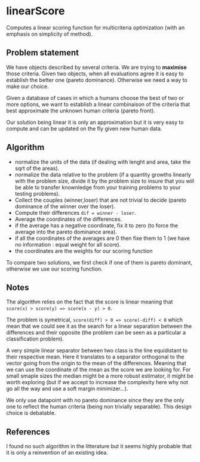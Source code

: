 # linearScore

Computes a linear scoring function for multicriteria optimization (with an emphasis on simplicity of method).

## Problem statement

We have objects described by several criteria. We are trying to **maximise** those criteria.
Given two objects, when all evaluations agree it is easy to establish the better one (pareto dominance).
Otherwise we need a way to make our choice.  

Given a database of cases in which a humans choose the best of two or more options, we want to establish a linear combinaison of the criteria that best approximate the unknown human criteria (pareto front).  

Our solution being linear it is only an approximation but it is very easy to compute and can be updated on the fly given new human data.

## Algorithm

- normalize the units of the data (if dealing with lenght and area, take the sqrt of the areas).
- normalize the data relative to the problem (if a quantity growths linearly with the problem size, divide it by the problem size to insure that you will be able to transfer knownledge from your training problems to your testing problems).
- Collect the couples (winner,loser) that are not trivial to decide (pareto dominance of the winner over the loser).
- Compute their differences `dif = winner - loser`.
- Average the coordinates of the differences.
- if the average has a negative coordinate, fix it to zero (to force the average into the pareto dominance area).
- if all the coordinates of the averages are 0 then fixe them to 1 (we have no information : equal weight for all score).
- the coordinates are the weights for our scoring function

To compare two solutions, we first check if one of them is pareto dominant, otherwise we use our scoring function.

## Notes

The algorithm relies on the fact that the score is linear meaning that `score(x) > score(y) => score(x - y) > 0`.  

The problem is symetrical, `score(diff) > 0 => score(-diff) < 0` which mean that we could see it as the search for a linear separation between the differences and their opposite (the problem can be seen as a particular a classification problem).  

A very simple linear separator between two class is the line equidistant to their respective mean.
Here it translates to a separator orthogonal to the vector going from the origin to the mean of the differences.
Meaning that we can use the coordinate of the mean as the score we are looking for.
For small smaple sizes the median might be a more robust estimator, it might be worth exploring (but if we accept to increase the complexity here why not go all the way and use a soft margin minimizer...).  

We only use datapoint with no pareto dominance since they are the only one to reflect the human criteria (being non trivially separable). This design choice is debatable.

## References

I found no such algorithm in the litterature but it seems highly probable that it is only a reinvention of an existing idea.